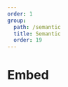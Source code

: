 ```yaml
---
order: 1
group:
  path: /semantic
  title: Semantic
  order: 19
---
```


# Embed

<code src="./_demo.tsx"
  title='测试Semantic中通用组件Embed'
  desc='使用自动配置查看效果'
  defaultShowCode=true
/>
